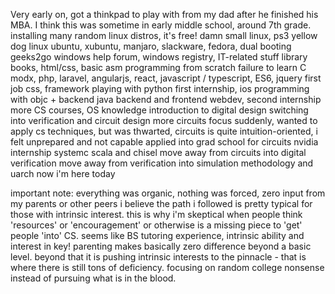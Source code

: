 Very early on, got a thinkpad to play with from my dad after he finished his MBA. I think this was sometime in early middle school, around 7th grade.
installing many random linux distros, it's free!
damn small linux, ps3 yellow dog linux
ubuntu, xubuntu, manjaro, slackware, fedora, dual booting
geeks2go windows help forum, windows registry, IT-related stuff
library books, html/css, basic
asm programming from scratch
failure to learn C
modx, php, laravel, angularjs, react, javascript / typescript, ES6, jquery
first job
css, framework
playing with python
first internship, ios programming with objc + backend
java backend and frontend webdev, second internship
more CS courses, OS knowledge
introduction to digital design
switching into verification and circuit design
more circuits focus suddenly, wanted to apply cs techniques, but was thwarted, circuits is quite intuition-oriented, i felt unprepared and not capable
applied into grad school for circuits
nvidia internship
systemc
scala and chisel
move away from circuits into digital verification
move away from verification into simulation methodology and uarch
now i'm here today

important note: everything was organic, nothing was forced, zero input from my parents or other peers
i believe the path i followed is pretty typical for those with intrinsic interest. this is why i'm skeptical when people think 'resources' or 'encouragement' or otherwise is a missing piece to 'get' people 'into' CS. seems like BS
tutoring experience, intrinsic ability and interest in key! parenting makes basically zero difference beyond a basic level. beyond that it is pushing intrinsic interests to the pinnacle - that is where there is still tons of deficiency. focusing on random college nonsense instead of pursuing what is in the blood.
